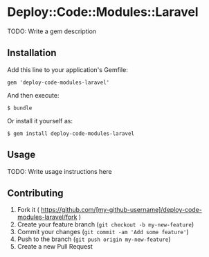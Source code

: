 # Deploy::Code::Modules::Laravel

TODO: Write a gem description

## Installation

Add this line to your application's Gemfile:

    gem 'deploy-code-modules-laravel'

And then execute:

    $ bundle

Or install it yourself as:

    $ gem install deploy-code-modules-laravel

## Usage

TODO: Write usage instructions here

## Contributing

1. Fork it ( https://github.com/[my-github-username]/deploy-code-modules-laravel/fork )
2. Create your feature branch (`git checkout -b my-new-feature`)
3. Commit your changes (`git commit -am 'Add some feature'`)
4. Push to the branch (`git push origin my-new-feature`)
5. Create a new Pull Request
